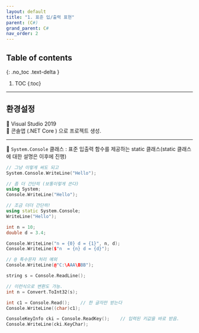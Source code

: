 ```yaml
---
layout: default
title: "1. 표준 입/출력 표현"
parent: (C#)
grand_parent: C#
nav_order: 2
---
```


## Table of contents
{: .no_toc .text-delta }

1. TOC
{:toc}

---

## 환경설정

👑 Visual Studio 2019<br>
👑 콘솔앱 (.NET Core ) 으로 프로젝트 생성.<br>

---

🎈 `System.Console` 클래스 : 표준 입출력 함수를 제공하는 static 클래스(static 클래스에 대한 설명은 이후에 진행)

```cpp
// 그냥 이렇게 써도 되고
System.Console.WriteLine("Hello");

// 좀 더 간단히 (보통이렇게 쓴다)
using System;
Console.WriteLine("Hello");

// 조금 더더 간단히!
using static System.Console;
WriteLine("Hello");
```

```cpp
int n = 10;
double d = 3.4;

Console.WriteLine("n = {0} d = {1}", n, d);
Console.WriteLine($"n  = {n} d = {d}");

// @ 특수문자 처리 예외
Console.WriteLine(@"C:\AAA\BBB");
```

```cpp
string s = Console.ReadLine();

// 이런식으로 변환도 가능.
int n = Convert.ToInt32(s);

int c1 = Console.Read();    // 한 글자만 받는다
Console.WriteLine((char)c1);

ConsoleKeyInfo cki = Console.ReadKey();    // 입력된 키값을 바로 받음.
Console.WriteLine(cki.KeyChar);
```